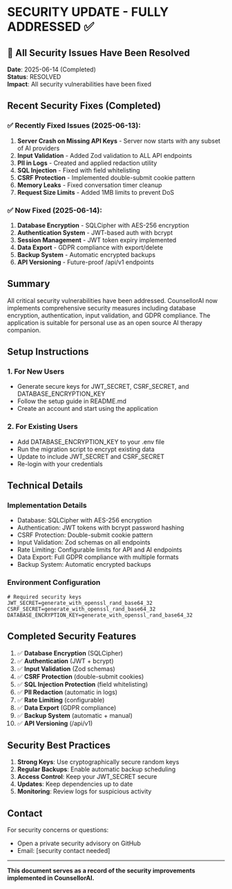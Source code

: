 # SECURITY UPDATE - FULLY ADDRESSED ✅

## 🎉 All Security Issues Have Been Resolved

**Date**: 2025-06-14 (Completed)  
**Status**: RESOLVED  
**Impact**: All security vulnerabilities have been fixed

## Recent Security Fixes (Completed)

### ✅ Recently Fixed Issues (2025-06-13):
1. **Server Crash on Missing API Keys** - Server now starts with any subset of AI providers
2. **Input Validation** - Added Zod validation to ALL API endpoints
3. **PII in Logs** - Created and applied redaction utility
4. **SQL Injection** - Fixed with field whitelisting
5. **CSRF Protection** - Implemented double-submit cookie pattern
6. **Memory Leaks** - Fixed conversation timer cleanup
7. **Request Size Limits** - Added 1MB limits to prevent DoS

### ✅ Now Fixed (2025-06-14):
1. **Database Encryption** - SQLCipher with AES-256 encryption
2. **Authentication System** - JWT-based auth with bcrypt
3. **Session Management** - JWT token expiry implemented
4. **Data Export** - GDPR compliance with export/delete
5. **Backup System** - Automatic encrypted backups
6. **API Versioning** - Future-proof /api/v1 endpoints

## Summary

All critical security vulnerabilities have been addressed. CounsellorAI now implements comprehensive security measures including database encryption, authentication, input validation, and GDPR compliance. The application is suitable for personal use as an open source AI therapy companion.

## Setup Instructions

### 1. For New Users
- Generate secure keys for JWT_SECRET, CSRF_SECRET, and DATABASE_ENCRYPTION_KEY
- Follow the setup guide in README.md
- Create an account and start using the application

### 2. For Existing Users
- Add DATABASE_ENCRYPTION_KEY to your .env file
- Run the migration script to encrypt existing data
- Update to include JWT_SECRET and CSRF_SECRET
- Re-login with your credentials

## Technical Details

### Implementation Details
- Database: SQLCipher with AES-256 encryption
- Authentication: JWT tokens with bcrypt password hashing
- CSRF Protection: Double-submit cookie pattern
- Input Validation: Zod schemas on all endpoints
- Rate Limiting: Configurable limits for API and AI endpoints
- Data Export: Full GDPR compliance with multiple formats
- Backup System: Automatic encrypted backups

### Environment Configuration
```env
# Required security keys
JWT_SECRET=generate_with_openssl_rand_base64_32
CSRF_SECRET=generate_with_openssl_rand_base64_32
DATABASE_ENCRYPTION_KEY=generate_with_openssl_rand_base64_32
```

## Completed Security Features

1. ✅ **Database Encryption** (SQLCipher)
2. ✅ **Authentication** (JWT + bcrypt)
3. ✅ **Input Validation** (Zod schemas)
4. ✅ **CSRF Protection** (double-submit cookies)
5. ✅ **SQL Injection Protection** (field whitelisting)
6. ✅ **PII Redaction** (automatic in logs)
7. ✅ **Rate Limiting** (configurable)
8. ✅ **Data Export** (GDPR compliance)
9. ✅ **Backup System** (automatic + manual)
10. ✅ **API Versioning** (/api/v1)

## Security Best Practices

1. **Strong Keys**: Use cryptographically secure random keys
2. **Regular Backups**: Enable automatic backup scheduling
3. **Access Control**: Keep your JWT_SECRET secure
4. **Updates**: Keep dependencies up to date
5. **Monitoring**: Review logs for suspicious activity

## Contact

For security concerns or questions:
- Open a private security advisory on GitHub
- Email: [security contact needed]

---

**This document serves as a record of the security improvements implemented in CounsellorAI.**